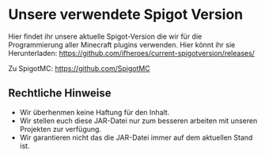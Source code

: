 # Unsere verwendete Spigot Version

Hier findet ihr unsere aktuelle Spigot-Version die wir für die Programmierung aller Minecraft plugins verwenden. Hier könnt ihr sie Herunterladen: https://github.com/ifheroes/current-spigotversion/releases/

Zu SpigotMC: https://github.com/SpigotMC


## Rechtliche Hinweise
* Wir überhenmen keine Haftung für den Inhalt. 
* Wir stellen euch diese JAR-Datei nur zum besseren arbeiten mit unseren Projekten zur verfügung. 
* Wir garantieren nicht das die JAR-Datei immer auf dem aktuellen Stand ist.
